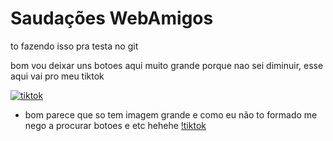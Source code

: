 # Saudações WebAmigos

to fazendo isso pra testa no git

bom vou deixar uns botoes aqui muito grande porque nao sei diminuir, esse aqui vai pro meu tiktok 

[![tiktok](https://static-00.iconduck.com/assets.00/tik-tok-icon-256x256-pqlbgian.png)](https://vm.tiktok.com/ZMkCwhCkL/) 
 - bom parece que so tem imagem grande e como eu não to formado me nego a procurar botoes e etc hehehe
 [!tiktok](https://cdn.prod.websitefiles.com/65d163ce6ca432aa06f93e10/65d1668b3cad5a50b3566d17_5f7ba1877c0076e9c5180805_5d5def15766201938bf56684_1_qAzDPU61Hi4MYGHiUlQSOw.gif) 

